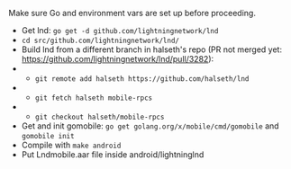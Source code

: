 Make sure Go and environment vars are set up before proceeding.

* Get lnd: `go get -d github.com/lightningnetwork/lnd`
* `cd src/github.com/lightningnetwork/lnd/`
* Build lnd from a different branch in halseth's repo (PR not merged yet: https://github.com/lightningnetwork/lnd/pull/3282):
* * `git remote add halseth https://github.com/halseth/lnd`
* * `git fetch halseth mobile-rpcs`
* * `git checkout halseth/mobile-rpcs`
* Get and init gomobile: `go get golang.org/x/mobile/cmd/gomobile` and `gomobile init`
* Compile with `make android`
* Put Lndmobile.aar file inside android/lightninglnd
